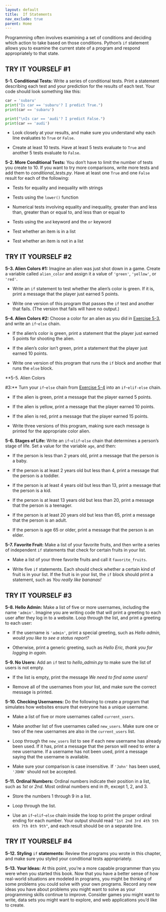 ```yaml
---
layout: default
title:  If Statements
nav_exclude: true
parent: Home
---
```


Programming often involves examining a set of conditions and deciding
which action to take based on those conditions. Python’s `if` statement allows you to examine the current
state of a program and respond appropriately to that state.




<span id="page_82"></span>
## TRY IT YOURSELF #1

<span id="ch5exe1"></span>**5-1. Conditional Tests:** Write a series of
conditional tests. Print a statement describing each test and your
prediction for the results of each test. Your code should look something
like this:

``` python
car = 'subaru'
print("Is car == 'subaru'? I predict True.")
print(car == 'subaru')

print("\nIs car == 'audi'? I predict False.")
print(car == 'audi')
```

- Look closely at your results, and make sure you understand why each
line evaluates to `True` or `False`.

- Create at least 10 tests. Have at least 5 tests evaluate to `True` and
another 5 tests evaluate to `False`.

<span id="ch5exe2"></span>**5-2. More Conditional Tests:** You don&rsquo;t
have to limit the number of tests you create to 10. If you want to try
more comparisons, write more tests and add them to
*conditional_tests.py*. Have at least one `True` and one `False` result
for each of the following:

- Tests for equality and inequality with strings

- Tests using the `lower()` function

- Numerical tests involving equality and inequality, greater than and
less than, greater than or equal to, and less than or equal to

- Tests using the `and` keyword and the `or` keyword

- Test whether an item is in a list

- Test whether an item is not in a list

## TRY IT YOURSELF #2

<span id="ch5exe3"></span>**5-3. Alien Colors #1:** Imagine an alien was
just shot down in a game. Create a variable called `alien_color` and
assign it a value of `'green'`, `'yellow'`, or `'red'`.

- Write an `if` statement to test whether the alien&rsquo;s color is green. If
it is, print a message that the player just earned 5 points.

- Write one version of this program that passes the `if` test and
another that fails. (The version that fails will have no output.)

<span id="ch5exe4"></span>**5-4. Alien Colors #2:** Choose a color for
an alien as you did in [Exercise 5-3](../chapter_05/tiy-ch05.md), and write an
`if`-`else` chain.

- If the alien&rsquo;s color is green, print a statement that the player just
earned 5 points for shooting the alien.

- If the alien&rsquo;s color isn&rsquo;t green, print a statement that the player
just earned 10 points.

- Write one version of this program that runs the `if` block and another
that runs the `else` block.

<span id="page_89"></span><span id="ch5exe5"></span>**5-5. Alien Colors

#3:** Turn your `if`-`else` chain from [Exercise 5-4](../chapter_05/tiy-ch05.md)
into an `if`-`elif-else` chain.

- If the alien is green, print a message that the player earned 5
points.

- If the alien is yellow, print a message that the player earned 10
points.

- If the alien is red, print a message that the player earned 15 points.

- Write three versions of this program, making sure each message is
printed for the appropriate color alien.

<span id="ch5exe6"></span>**5-6. Stages of Life:** Write an
`if`-`elif`-`else` chain that determines a person&rsquo;s stage of life. Set a
value for the variable `age`, and then:

- If the person is less than 2 years old, print a message that the
person is a baby.

- If the person is at least 2 years old but less than 4, print a message
that the person is a toddler.

- If the person is at least 4 years old but less than 13, print a
message that the person is a kid.

- If the person is at least 13 years old but less than 20, print a
message that the person is a teenager.

- If the person is at least 20 years old but less than 65, print a
message that the person is an adult.

- If the person is age 65 or older, print a message that the person is
an elder.

<span id="ch5exe7"></span>**5-7. Favorite Fruit:** Make a list of your
favorite fruits, and then write a series of independent `if` statements
that check for certain fruits in your list.

- Make a list of your three favorite fruits and call it
`favorite_fruits`.

- Write five `if` statements. Each should check whether a certain kind
of fruit is in your list. If the fruit is in your list, the `if` block
should print a statement, such as *You really like bananas!*



<span id="page_93"></span>
## TRY IT YOURSELF #3

<span id="ch5exe8"></span>**5-8. Hello Admin:** Make a list of five or
more usernames, including the name `'admin'`. Imagine you are writing
code that will print a greeting to each user after they log in to a
website. Loop through the list, and print a greeting to each user:

- If the username is `'admin'`, print a special greeting, such as *Hello
admin, would you like to see a status report?*

- Otherwise, print a generic greeting, such as *Hello Eric, thank you
for logging in again.*

<span id="ch5exe9"></span>**5-9. No Users:** Add an `if` test to
*hello_admin.py* to make sure the list of users is not empty.

- If the list is empty, print the message *We need to find some users!*

- Remove all of the usernames from your list, and make sure the correct
message is printed.

<span id="ch5exe10"></span>**5-10. Checking Usernames:** Do the
following to create a program that simulates how websites ensure that
everyone has a unique username.

- Make a list of five or more usernames called `current_users`.

- Make another list of five usernames called `new_users`. Make sure one
or two of the new usernames are also in the `current_users` list.

- Loop through the `new_users` list to see if each new username has
already been used. If it has, print a message that the person will need
to enter a new username. If a username has not been used, print a
message saying that the username is available.

- Make sure your comparison is case insensitive. If `'John'` has been
used, `'JOHN'` should not be accepted.

<span id="ch5exe11"></span>**5-11. Ordinal Numbers:** Ordinal numbers
indicate their position in a list, such as *1st* or *2nd*. Most ordinal
numbers end in *th*, except 1, 2, and 3.

- Store the numbers 1 through 9 in a list.

- Loop through the list.

- Use an `if`-`elif`-`else` chain inside the loop to print the proper
ordinal ending for each number. Your output should read
`"1st 2nd 3rd 4th 5th 6th 7th 8th 9th"`, and each result should be on a
separate line.

## TRY IT YOURSELF #4

<span id="ch5exe12"></span>**5-12. Styling** `if` **statements:** Review
the programs you wrote in this chapter, and make sure you styled your
conditional tests appropriately.

<span id="ch5exe13"></span>**5-13. Your Ideas:** At this point, you&rsquo;re a
more capable programmer than you were when you started this book. Now
that you have a better sense of how real-world situations are modeled in
programs, you might be thinking of some problems you could solve with
your own programs. Record any new ideas you have about problems you
might want to solve as your programming skills continue to improve.
Consider games you might want to write, data sets you might want to
explore, and web applications you&rsquo;d like to create.

